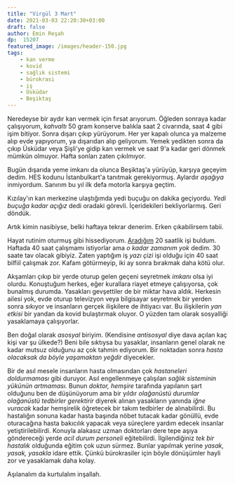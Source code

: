 ```yaml
---
title: "Virgül 3 Mart"
date: 2021-03-03 22:20:30+03:00
draft: false
author: Emin Reşah
dp:  15207
featured_image: /images/header-150.jpg
tags: 
    - kan verme
    - kovid
    - sağlık sistemi
    - bürokrasi
    - iş
    - Üsküdar
    - Beşiktaş
---
```


Neredeyse bir aydır kan vermek için fırsat arıyorum. Öğleden sonraya kadar
çalışıyorum, _kahvaltı_ 50 gram konserve balıkla saat 2 civarında, saat 4 gibi
işim bitiyor. Sonra dışarı çıkıp yürüyorum. Her yer kapalı olunca ya malzeme
alıp evde yapıyorum, ya dışarıdan alıp geliyorum. Yemek yedikten sonra da çıkıp
Üsküdar veya Şişli'ye gidip kan vermek ve saat 9'a kadar geri dönmek mümkün
olmuyor. Hafta sonları zaten çıkılmıyor. 

Bugün dışarıda yeme imkanı da olunca Beşiktaş'a yürüyüp, karşıya geçeyim dedim.
HES kodunu İstanbulkart'a tanıtmak gerekiyormuş. Aylardır _aşağıya_ inmiyordum.
Sanırım bu yıl ilk defa motorla karşıya geçtim.

Kızılay'ın kan merkezine ulaştığımda yedi buçuğu on dakika geçiyordu. *Yedi
buçuğa kadar açığız* dedi oradaki görevli. İçeridekileri bekliyorlarmış. Geri
döndük.

Artık kimin nasibiyse, belki haftaya tekrar denerim. Erken çıkabilirsem tabii.

Hayat rutinim oturmuş gibi hissediyorum. [Aradığım](../virgul-29-aralik--8408/)
20 saatlik işi buldum. Haftada 40 saat çalışmamı istiyorlar ama *o kadar zamanım
yok* dedim. 30 saate tav olacak gibiyiz. Zaten yaptığım iş _yazı çizi_ işi
olduğu için 40 saat bilfiil çalışmak zor. Kafam götürmeyip, iki ay sonra
bırakmak daha kötü olur. 

Akşamları çıkıp bir yerde oturup gelen geçeni seyretmek _imkanı_ olsa iyi
olurdu. Konuştuğum herkes, eğer kurallara riayet etmeye çalışıyorsa, çok
bunalmış durumda. Yasakları gevşettiler de bir miktar hava aldık. Herkesin
ailesi yok, evde oturup televizyon veya bilgisayar seyretmek bir yerden sonra
sıkıyor ve insanların gerçek ilişkilere de ihtiyacı var. Bu ilişkilerin _yan
etkisi_ bir yandan da kovid bulaştırmak oluyor. O yüzden tam olarak sosyalliği
yasaklamaya çalışıyorlar.

Ben doğal olarak _asosyal_ biriyim. (Kendisine _antisosyal_ diye dava açılan kaç
kişi var şu ülkede?) Beni bile sıktıysa bu yasaklar, insanların genel olarak ne
kadar mutsuz olduğunu az çok tahmin ediyorum. Bir noktadan sonra _hasta
olacaksak da böyle yaşamaktan yeğdir_ diyecekler.

Bir de asıl mesele insanların hasta olmasından çok _hastaneleri doldurmaması_
gibi duruyor. Asıl engellenmeye çalışılan _sağlık sisteminin yükünün artmaması._
Bunun _doktor, hemşire_ tarafında yapılanın şart olduğunu ben de düşünüyorum ama
bir yıldır _olağanüstü durumlar olağanüstü tedbirler gerektirir_ diyerek alınan
yasakların yanında _iğne vuracak_ kadar hemşirelik öğretecek bir takım tedbirler
de alınabilirdi. Bu hastalığın sonuna kadar hasta başında nöbet tutacak kadar
gönüllü, evde oturacağına hasta bakıcılık yapacak veya süreçlere yardım edecek
insanlar yetiştirilebilirdi. Konuyla alakasız uzman doktorları dere tepe aşıya
göndereceği yerde _acil durum personeli_ eğitebilirdi. İlgilendiğiniz _tek bir
hastalık_ olduğunda eğitim çok uzun sürmez. Bunlar yapılmak yerine
_yasak, yasak, yasakla_ idare ettik. Çünkü bürokrasiler için böyle dönüşümler
hayli zor ve yasaklamak daha kolay.

Aşılanalım da kurtulalım inşallah.